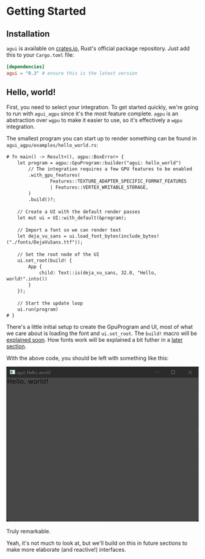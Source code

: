 # Getting Started

## Installation

`agui` is available on [crates.io](https://crates.io/crates/agui), Rust's official package repository. Just add this to your `Cargo.toml` file:

```toml
[dependencies]
agui = "0.3" # ensure this is the latest version
```

## Hello, world!

First, you need to select your integration. To get started quickly, we're going to run with `agui_agpu` since it's the most feature complete. `agpu` is an abstraction over `wgpu` to make it easier to use, so it's effectively a `wgpu` integration.

The smallest program you can start up to render something can be found in `agui_agpu/examples/hello_world.rs`:

```rust,noplaypen
# fn main() -> Result<(), agpu::BoxError> {
    let program = agpu::GpuProgram::builder("agui: hello_world")
        // The integration requires a few GPU features to be enabled
        .with_gpu_features(
                Features::TEXTURE_ADAPTER_SPECIFIC_FORMAT_FEATURES
                | Features::VERTEX_WRITABLE_STORAGE,
        )
        .build()?;

    // Create a UI with the default render passes
    let mut ui = UI::with_default(&program);

    // Import a font so we can render text
    let deja_vu_sans = ui.load_font_bytes(include_bytes!("./fonts/DejaVuSans.ttf"));

    // Set the root node of the UI
    ui.set_root(build! {
        App {
            child: Text::is(deja_vu_sans, 32.0, "Hello, world!".into())
        }
    });

    // Start the update loop
    ui.run(program)
# }
```

There's a little initial setup to create the GpuProgram and UI, most of what we care about is loading the font and `ui.set_root`. The `build!` macro will be [explained soon](usage/basics/macros.md). How fonts work will be explained a bit futher in a [later section](usage/plugins/fonts.md).

With the above code, you should be left with something like this:

![Hello World](assets/hello_world.png)

Truly remarkable.

Yeah, it's not much to look at, but we'll build on this in future sections to make more elaborate (and reactive!) interfaces.